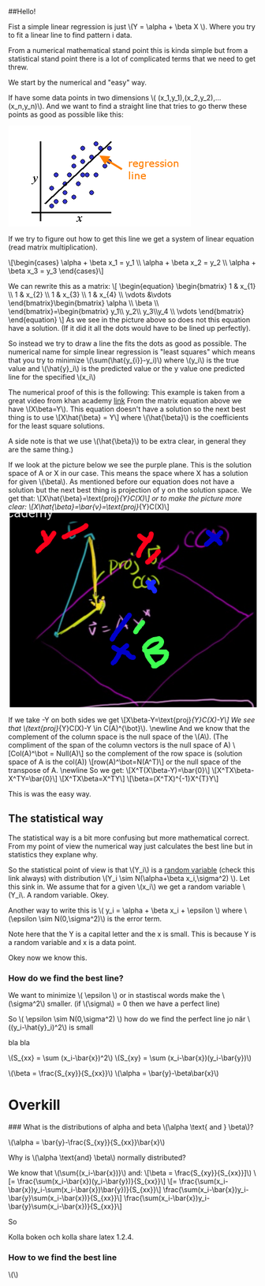 ##Hello!

Fist a simple linear regression is just \\(Y = \alpha + \beta X \\). Where you try to fit a linear line to find pattern i data.

From a numerical mathematical stand point this is kinda simple but from a statistical stand point there is a lot of complicated terms that we need to get threw.

We start by the numerical and "easy" way.

If have some data points in two dimensions \\( (x_1,y_1),(x_2,y_2),...(x_n,y_n)\\). And we want to find a straight line that tries to go therw these points as good as possible like this:

![linear regression pic](linear_regression_line.png)

If we try to figure out how to get this line we get a system of linear equation (read matrix multiplication).

\\[\begin{cases} \alpha + \beta x_1 = y_1 \\\\ \alpha + \beta x_2 = y_2 \\\\ \alpha + \beta x_3 = y_3 \end{cases}\\]


We can rewrite this as a matrix:
\\[
\begin{equation}
\begin{bmatrix}
1 & x_{1} \\\\ 1 & x_{2} \\\\ 1 & x_{3} \\\\ 1 & x_{4} \\\\ \vdots &\vdots
\end{bmatrix}\begin{bmatrix}
\alpha \\\\ \beta \\\\
\end{bmatrix}=\begin{bmatrix}
y_1\\\\ y_2\\\\
y_3\\\\y_4 \\\\ \vdots
\end{bmatrix}
\end{equation}
\\]
As we see in the picture above so does not this equation have a solution. (If it did it all the dots would have to be lined up perfectly).

So instead we try to draw a line the fits the dots as good as possible. The numerical name for simple linear regression is "least squares" which means that you try to minimize \\(\sum(\hat{y_{i}}-y_i)\\)
where \\(y_i\\) is the true value and \\(\hat{y}_i\\) is the predicted value or the y value one predicted line for the specified \\(x_i\\)

The numerical proof of this is the following:
This example is taken from a great video from khan academy [link](https://www.khanacademy.org/math/linear-algebra/alternate-bases/orthogonal-projections/v/linear-algebra-least-squares-approximation)
From the matrix equation above we have \\(X\beta=Y\\). This equation doesn't have a solution so the next best thing is to use
\\[X\hat{\beta} = Y\\] where \\(\hat{\beta}\\) is the coefficients for the least square solutions.

A side note is that we use \\(\hat{\beta}\\) to be extra clear, in general they are the same thing.)

If we look at the picture below we see the purple plane. This is the solution space of A or X in our case. This means the space where X has a solution for given \\(\beta\\). As mentioned before our equation does not have a solution but the next best thing is projection of y on the solution space.
We get that:
\\[X\hat{\beta}=\text{proj}_{Y}C(X)\\]
or to make the picture more clear:
\\[X\hat{\beta}=\bar{v}=\text{proj}_{Y}C(X)\\]
![linear regression pic](leastproof.png)

If we take -Y on both sides we get \\[X\beta-Y=\text{proj}_{Y}C(X)-Y\\]
We see that \\(text{proj}_{Y}C(X)-Y \in C(A)^{\bot}\\).
\newline
And we know that the complement of the column space is the null space of the \\(A\\). (The compliment of the span of the column vectors is the null space of A)
\\[Col(A)^\bot = Null(A)\\]
so the complement of the row space is (solution space of A is the col(A))
\\[row(A)^\bot=N(A^T)\\] or the null space of the transpose of A.
\newline
So we get:
\\[X^T(X\beta-Y)=\bar{0}\\]
\\[X^TX\beta-X^TY=\bar{0}\\]
\\[X^TX\beta=X^TY\\]
\\[\beta=(X^TX)^{-1}X^{T}Y\\]


This is was the easy way.

## The statistical way
The statistical way is a bit more confusing but more mathematical correct. From my point of view the numerical way just calculates the best line but in statistics they explane why.

So the statistical point of view is that \\(Y_i\\) is a [random variable](datascience/statistics/index.md) (check this link always) with distribution \\(Y_i \sim N(\alpha+\beta x_i,\sigma^2) \\). Let this sink in. We assume that for a given \\(x_i\\) we get a random variable \\(Y_i\\. A random variable. Okey.

Another way to write this is \\( y_i = \alpha + \beta x_i + \epsilon \\) where \\(\epsilon \sim N(0,\sigma^2)\\) is the error term.

Note here that the Y is a capital letter and the x is small. This is because Y is a random variable and x is a data point.

Okey now we know this.

### How do we find the best line?

We want to minimize \\( \epsilon \\) or in stastiscal words make the \\(\sigma^2\\) smaller. (if \\(\sigma\\) = 0 then we have a perfect line)

So \\( \epsilon \sim N(0,\sigma^2) \\) how do we find the perfect line jo när \\((y_i-\hat{y}_i)^2\\) is small


bla bla


\\(S_{xx} = \sum (x_i-\bar{x})^2\\)
\\(S_{xy} = \sum (x_i-\bar{x})(y_i-\bar{y})\\)


\\(\beta = \frac{S_{xy}}{S_{xx}}\\)
\\(\alpha = \bar{y}-\beta\bar{x}\\)



# Overkill

### What is the distributions of alpha and beta
\\(\alpha \text{ and } \beta\\)?

\\(\alpha = \bar{y}-\frac{S_{xy}}{S_{xx}}\bar{x}\\)

Why is \\(\alpha \text{and} \beta\\) normally distributed?

We know that \\(\sum{(x_i-\bar{x})}\\) and:
\\[\beta = \frac{S_{xy}}{S_{xx}}]\\)
\\[= \frac{\sum(x_i-\bar{x})(y_i-\bar{y})}{S_{xx}}\\]
\\[= \frac{\sum(x_i-\bar{x})y_i-\sum(x_i-\bar{x})\bar{y})}{S_{xx}}\\]
\frac{\sum(x_i-\bar{x})y_i-\bar{y}\sum(x_i-\bar{x})}{S_{xx}}\\]
\frac{\sum(x_i-\bar{x})y_i-\bar{y}\sum(x_i-\bar{x})}{S_{xx}}\\]

So 


Kolla boken och kolla share latex 1.2.4.



















### How to we find the best line










\\(\\)
